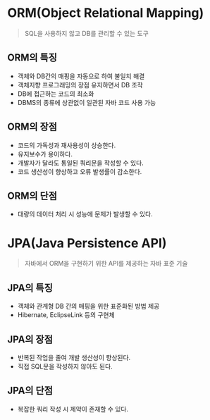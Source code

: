 # ORM(Object Relational Mapping)
> SQL을 사용하지 않고 DB를 관리할 수 있는 도구

## ORM의 특징
- 객체와 DB간의 매핑을 자동으로 하여 불일치 해결
- 객체지향 프로그래밍의 장점 유지하면서 DB 조작
- DB에 접근하는 코드의 최소화
- DBMS의 종류에 상관없이 일관된 자바 코드 사용 가능

## ORM의 장점
- 코드의 가독성과 재사용성이 상승한다.
- 유지보수가 용이하다.
- 개발자가 달라도 통일된 쿼리문을 작성할 수 있다.
- 코드 생산성이 향상하고 오류 발생률이 감소한다.

## ORM의 단점
- 대량의 데이터 처리 시 성능에 문제가 발생할 수 있다.

# JPA(Java Persistence API)
> 자바에서 ORM을 구현하기 위한 API를 제공하는 자바 표준 기술

## JPA의 특징
- 객체와 관계형 DB 간의 매핑을 위한 표준화된 방법 제공
- Hibernate, EclipseLink 등의 구현체

## JPA의 장점
- 반복된 작업을 줄여 개발 생산성이 향상된다.
- 직접 SQL문을 작성하지 않아도 된다.

## JPA의 단점
- 복잡한 쿼리 작성 시 제약이 존재할 수 있다.